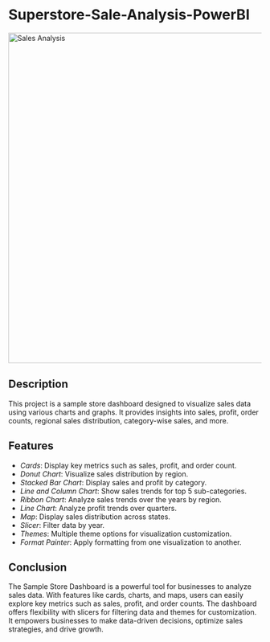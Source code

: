 # Superstore-Sale-Analysis-PowerBI
<img width="658" alt="Sales Analysis" src="https://github.com/user-attachments/assets/7146e410-8b8f-4ca1-bec5-9915212817bf" />

## Description 
This project is a sample store dashboard designed to visualize sales data using various charts and graphs. It provides insights into sales, profit, order counts, regional sales distribution, category-wise sales, and more.

## Features 
- *Cards*: Display key metrics such as sales, profit, and order count.
- *Donut Chart*: Visualize sales distribution by region.
- *Stacked Bar Chart*: Display sales and profit by category.
- *Line and Column Chart*: Show sales trends for top 5 sub-categories.
- *Ribbon Chart*: Analyze sales trends over the years by region.
- *Line Chart*: Analyze profit trends over quarters.
- *Map*: Display sales distribution across states.
- *Slicer*: Filter data by year.
- *Themes*: Multiple theme options for visualization customization.
- *Format Painter*: Apply formatting from one visualization to another.
  
## Conclusion
The Sample Store Dashboard is a powerful tool for businesses to analyze sales data. With features like cards, charts, and maps, users can easily explore key metrics such as sales, profit, and order counts. The dashboard offers flexibility with slicers for filtering data and themes for customization. It empowers businesses to make data-driven decisions, optimize sales strategies, and drive growth.
